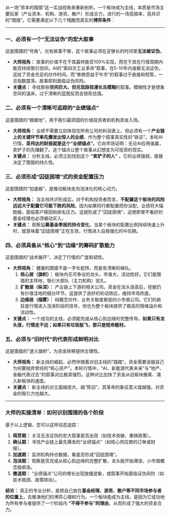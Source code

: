 从一场“资本的围猎”这一实战视角来重新剖析。一个板块成为主线，本质是市场主要玩家（产业资本、机构、游资、散户）形成合力，进行的一场高赔率、高共识的“围猎”。它需要满足以下几个残酷而真实的**博弈条件**：

---

### **一、必须有一个“无法证伪”的宏大叙事**

这是围猎的“号角”。光有故事不够，这个故事必须在足够长的时间里**无法被证伪**。

*   **大师视角：** 故事的价值不在于其最终能否100%实现，而在于其在行情周期内能否持续吸引信仰。AI的“第四次工业革命”叙事，在5-10年内谁都无法证伪，这给了资金充足的炒作时间。而“券商受益于牛市”的叙事过于直接和短暂，一旦指数震荡，故事即刻面临证伪风险。
*   **关键点：** 寻找那些**空间巨大、但兑现路径漫长且模糊**的叙事。模糊性才是想象空间的温床，过于清晰的蓝图反而会锁死估值。

### **二、必须有一个清晰可追踪的“业绩锚点”**

这是围猎的“根据地”，用于吸引最顽固的价值投资者和机构资金入场。

*   **大师视角：** 业绩不需要立刻体现在所有公司的利润表上，但必须有一个**产业链上的关键环节率先爆发出惊人的业绩**，作为整个叙事真实性的“铁证”。本轮AI行情，**英伟达的财报就是这个“业绩锚点”**。它向市场证明：无论AI应用谁赢，卖铲子的先赚翻了。这个锚点让整个故事从幻想变为可投资的现实。
*   **关键点：** 分析主线，必须立刻找到这个 **“卖铲子的人”** 。它的业绩强弱，直接决定了围猎的持久性。

### **三、必须形成“囚徒困境”式的资金配置压力**

这是围猎的“加速器”，是推动板块走向泡沫化的核心动力。

*   **大师视角：** 当主线共识形成后，对于机构投资者而言，**不配置这个板块的风险远远大于配置它可能下跌的风险**。因为如果同行都配置而你没配，业绩将大幅跑输，面临客户赎回和排名压力。这就形成了“囚徒困境”，迫使即使不看好的基金经理也必须被动买入。
*   **关键点：** 观察**公募基金季报的持仓变化**。当某个板块的配置比例持续快速上升时，就意味着“囚徒困境”正在生效，行情进入自我强化的中后期。

### **四、必须具备从“核心”到“边缘”的筹码扩散能力**

这是围猎的“战术展开”，决定了行情的广度和韧性。

*   **大师视角：** 健康的围猎不是一字长蛇阵，而是有清晰的梯队。
    1.  **核心层（旗帜）：** 板块内无可争议的龙头，市值大，流动性好。它们是围猎的主阵地，吸引大部队（主力机构）驻扎。
    2.  **扩散层（纵深）：** 产业链上下游的相关公司。资金在龙头涨高后，挖掘仍有价值洼地的细分环节。这提供了良好的轮动效应，维持市场热度。
    3.  **边缘层（烟雾）：** 纯概念炒作、业务关联度极低的小市值公司。它们的疯狂是行情进入泡沫阶段的信号，但也为整个板块提供了极高的情绪溢价和流动性。
*   **关键点：** 一个成功的主线，必须能完成从核心到边缘的完整传导。**如果只有龙头涨，行情走不远；如果只有垃圾股飞，那只是短命题材。**

### **五、必须与“旧时代”的代表形成鲜明对比**

这是围猎的“道义旗帜”，为资金转移提供合理性。

*   **大师视角：** 新主线的崛起，必然伴随着对旧主线的“践踏”。资金需要说服自己为何要抛弃曾经的“核心资产”。本轮行情中，“AI、新能源代表未来”与“地产、金融代表过去”的叙事对比极其强烈。这种对比加快了资金从旧板块撤离、涌入新板块的速度。
*   **关键点：** 新主线的对立面越庞大、越“陈旧”，其革命的象征意义就越强，对资金的吸引力也越大。

---

### **大师的实操清单：如何识别围猎的各个阶段**

基于以上逻辑，您可以这样动态追踪：

1.  **萌芽期：** 关注无法证伪的宏大叙事是否出现（如技术突破、重磅政策）。
2.  **确认期：** 寻找产业链上最先爆发的“业绩锚点”（如核心供应商的订单或财报）。
3.  **加速期：** 监测机构持仓数据，看是否形成“囚徒困境”。
4.  **泡沫期：** 观察是否完成从核心到边缘的完整扩散，龙头股开始滞涨，小市值概念股疯涨。
5.  **撤退期：** “业绩锚点”公司的增长出现放缓迹象，或叙事开始面临证伪风险（如技术瓶颈、政策转向）。

**结论：** 真正的专业分析，是把自己放在**基金经理、游资、散户等不同市场参与者的位置上**，去推演他们的博弈心理和行为。一个板块能成为主线，是因为它成功地为所有参与者提供了一个阶段内 **“不得不参与”的理由**，从而形成了强大的资金合力。
